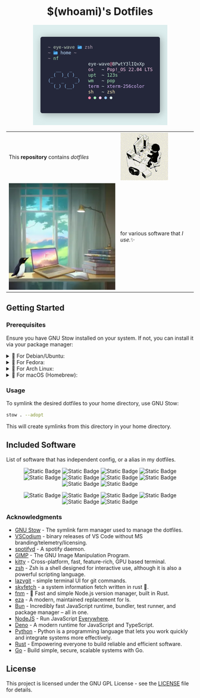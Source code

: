 <div align="center">

# $(whoami)'s Dotfiles

![skyfetch screenshot](./assets/screenshot.webp)

<table style="width: 100%; border: none;" cellspacing="0" cellpadding="0" border="0">
  <tr>
    <td></td>
    <td rowspan="3"><img src="./assets/cat.gif" alt="Funny cat"></td>
  </tr>
  <tr>
    <td>This <b>repository</b> contains <i>dotfiles</i></td>
  </tr>
  <tr>
    <td></td>
  </tr>
  
  <tr>
    <td rowspan="3"><img src="./assets/image.webp" alt="generated with playground.ai"></td>
    <td></td>
  </tr>
  <tr>
    <td>for various software that <i>I use.</i>✨</td>
  </tr>
  <tr>
    <td></td>
  </tr>
</table>

</div>

## Getting Started

### Prerequisites

Ensure you have GNU Stow installed on your system. If not, you can install it via your package manager:

<!-- Debian Ubuntu -->
<details>
  <summary>
    🧡 For Debian/Ubuntu:
  </summary>

```bash
sudo apt-get install stow
```
</details>

<!-- Fedora -->
<details>
  <summary>
    💜 For Fedora:
  </summary>

```bash
sudo dnf install stow
```
</details>

<!-- Arch -->
<details>
  <summary>
    💙 For Arch Linux:
  </summary>

```bash
sudo pacman -S stow
```
</details>

<!-- Mac -->
<details>
  <summary>
    🍍 For macOS (Homebrew):
  </summary>

```bash
brew install stow
```
</details>

### Usage

To symlink the desired dotfiles to your home directory, use GNU Stow:

```bash
stow . --adopt
```

This will create symlinks from this directory in your home directory.


## Included Software

List of software that has independent config, or a alias in my dotfiles.

<div align="center">

![Static Badge](https://img.shields.io/badge/Gnu_Stow-A42E2B?style=for-the-badge&logo=gnu&logoColor=fff)
![Static Badge](https://img.shields.io/badge/VSCodium-2F80ED?style=for-the-badge&logo=vscodium&logoColor=fff)
![Static Badge](https://img.shields.io/badge/spotifyd-1DB954?style=for-the-badge&logo=spotify&logoColor=fff)
![Static Badge](https://img.shields.io/badge/gimp-5C5543?style=for-the-badge&logo=gimp&logoColor=fff)
![Static Badge](https://img.shields.io/badge/kitty-CE48A1?style=for-the-badge&logo=windowsterminal&logoColor=fff)
![Static Badge](https://img.shields.io/badge/zsh-F15A24?style=for-the-badge&logo=zsh&logoColor=fff)
![Static Badge](https://img.shields.io/badge/lazygit-F05032?style=for-the-badge&logo=git&logoColor=fff)
![Static Badge](https://img.shields.io/badge/skyfetch-000?style=for-the-badge&logo=rust&logoColor=fff)
![Static Badge](https://img.shields.io/badge/fnm-000?style=for-the-badge&logo=rust&logoColor=fff)
![Static Badge](https://img.shields.io/badge/eza-000?style=for-the-badge&logo=rust&logoColor=fff)

![Static Badge](https://img.shields.io/badge/bun-000?style=for-the-badge&logo=bun&logoColor=fff)
![Static Badge](https://img.shields.io/badge/node.js-339933?style=for-the-badge&logo=nodedotjs&logoColor=fff)
![Static Badge](https://img.shields.io/badge/deno-000?style=for-the-badge&logo=deno&logoColor=fff)
![Static Badge](https://img.shields.io/badge/python-3776AB?style=for-the-badge&logo=python&logoColor=fff)
![Static Badge](https://img.shields.io/badge/rust-000?style=for-the-badge&logo=rust&logoColor=fff)
![Static Badge](https://img.shields.io/badge/go-00ADD8?style=for-the-badge&logo=go&logoColor=fff)
</div>

### Acknowledgments

- [GNU Stow](https://www.gnu.org/software/stow) - The symlink farm manager used to manage the dotfiles.
- [VSCodium](https://github.com/VSCodium/vscodium) - binary releases of VS Code without MS branding/telemetry/licensing.
- [spotifyd](https://github.com/Spotifyd/spotifyd) - A spotify daemon.
- [GIMP](https://gitlab.gnome.org/GNOME/gimp) - The GNU Image Manipulation Program.
- [kitty](https://github.com/kovidgoyal/kitty) - Cross-platform, fast, feature-rich, GPU based terminal.
- [zsh](https://zsh.sourceforge.io) - Zsh is a shell designed for interactive use, although it is also a powerful scripting language.
- [lazygit](https://github.com/jesseduffield/lazygit) - simple terminal UI for git commands.
- [skyfetch](https://github.com/justleoo/skyfetch) - a system information fetch written in rust 🦀.
- [fnm](https://github.com/Schniz/fnm) - 🚀 Fast and simple Node.js version manager, built in Rust.
- [eza](https://github.com/eza-community/eza) - A modern, maintained replacement for ls.
- [Bun](https://github.com/oven-sh/bun) - Incredibly fast JavaScript runtime, bundler, test runner, and package manager – all in one.
- [NodeJS](https://github.com/nodejs) - Run JavaScript [Everywhere](https://nodejs.org/en/download).
- [Deno](https://github.com/denoland/deno) - A modern runtime for JavaScript and TypeScript.
- [Python](https://www.python.org) - Python is a programming language that lets you work quickly and integrate systems more effectively.
- [Rust](https://github.com/rust-lang/rust) - Empowering everyone to build reliable and efficient software.
- [Go](https://go.dev) - Build simple, secure, scalable systems with Go.

## License

This project is licensed under the GNU GPL License - see the [LICENSE](LICENSE) file for details.
